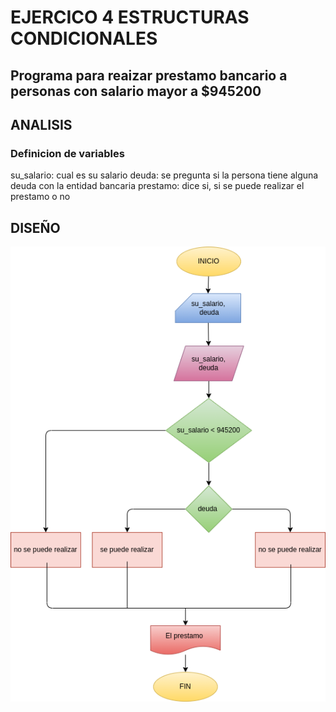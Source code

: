 # EJERCICO 4 ESTRUCTURAS CONDICIONALES

## Programa para reaizar prestamo bancario a personas con salario mayor a $945200

## ANALISIS

### Definicion de variables  

su_salario: cual es su salario
deuda: se pregunta si la persona tiene alguna deuda con la entidad bancaria
prestamo: dice si, si se puede realizar el prestamo o no

## DISEÑO

![Diagrama de flujo](diagrama.png "Diagrama de flujo")